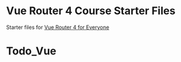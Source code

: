 # Vue Router 4 Course Starter Files
Starter files for [Vue Router 4 for Everyone](https://vueschool.io/courses/vue-router-4-for-everyone)
# Todo_Vue

